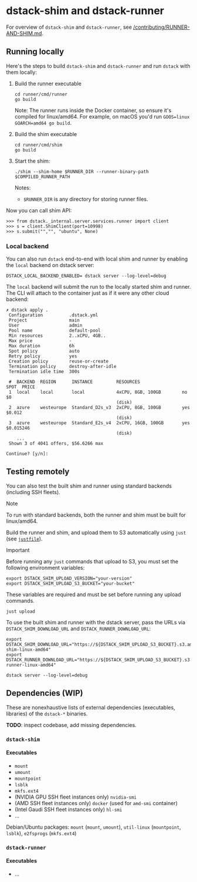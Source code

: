 # dstack-shim and dstack-runner

For overview of `dstack-shim` and `dstack-runner`, see [/contributing/RUNNER-AND-SHIM.md](../contributing/RUNNER-AND-SHIM.md).

## Running locally

Here's the steps to build `dstack-shim` and `dstack-runner` and run `dstack` with them locally:

1. Build the runner executable

    ```shell
    cd runner/cmd/runner
    go build
    ```

    Note: The runner runs inside the Docker container, so ensure it's compiled for linux/amd64. For example, on macOS you'd run `GOOS=linux GOARCH=amd64 go build`.

2. Build the shim executable

    ```shell
    cd runner/cmd/shim
    go build
    ```

3. Start the shim:

    ```shell
    ./shim --shim-home $RUNNER_DIR --runner-binary-path $COMPILED_RUNNER_PATH
    ```

    Notes:

    * `$RUNNER_DIR` is any directory for storing runner files.

Now you can call shim API:

```shell
>>> from dstack._internal.server.services.runner import client
>>> s = client.ShimClient(port=10998)
>>> s.submit("","", "ubuntu", None)
```

### Local backend

You can also run `dstack` end-to-end with local shim and runner by enabling the `local` backend on dstack server:

```shell
DSTACK_LOCAL_BACKEND_ENABLED= dstack server --log-level=debug
```

The `local` backend will submit the run to the locally started shim and runner. The CLI will attach to the container just as if it were any other cloud backend:

```shell
✗ dstack apply .                   
 Configuration          .dstack.yml        
 Project                main               
 User                   admin              
 Pool name              default-pool       
 Min resources          2..xCPU, 4GB..     
 Max price              -                  
 Max duration           6h                 
 Spot policy            auto               
 Retry policy           yes                
 Creation policy        reuse-or-create    
 Termination policy     destroy-after-idle 
 Termination idle time  300s               

 #  BACKEND  REGION      INSTANCE         RESOURCES                SPOT  PRICE       
 1  local    local       local            4xCPU, 8GB, 100GB        no    $0          
                                          (disk)                                     
 2  azure    westeurope  Standard_D2s_v3  2xCPU, 8GB, 100GB        yes   $0.012      
                                          (disk)                                     
 3  azure    westeurope  Standard_E2s_v4  2xCPU, 16GB, 100GB       yes   $0.015246   
                                          (disk)                                     
    ...                                                                              
 Shown 3 of 4041 offers, $56.6266 max

Continue? [y/n]:
```

## Testing remotely

You can also test the built shim and runner using standard backends (including SSH fleets).

> [!NOTE]
> To run with standard backends, both the runner and shim must be built for linux/amd64.

Build the runner and shim, and upload them to S3 automatically using `just` (see [`justfile`](justfile)).

> [!IMPORTANT]
> Before running any `just` commands that upload to S3, you must set the following environment variables:
>
> ```shell
> export DSTACK_SHIM_UPLOAD_VERSION="your-version"
> export DSTACK_SHIM_UPLOAD_S3_BUCKET="your-bucket"
> ```
>
> These variables are required and must be set before running any upload commands.

```shell
just upload
```

To use the built shim and runner with the dstack server, pass the URLs via `DSTACK_SHIM_DOWNLOAD_URL` and `DSTACK_RUNNER_DOWNLOAD_URL`:

```shell
export DSTACK_SHIM_DOWNLOAD_URL="https://${DSTACK_SHIM_UPLOAD_S3_BUCKET}.s3.amazonaws.com/${DSTACK_SHIM_UPLOAD_VERSION}/binaries/dstack-shim-linux-amd64"
export DSTACK_RUNNER_DOWNLOAD_URL="https://${DSTACK_SHIM_UPLOAD_S3_BUCKET}.s3.amazonaws.com/${DSTACK_SHIM_UPLOAD_VERSION}/binaries/dstack-runner-linux-amd64"

dstack server --log-level=debug
```

## Dependencies (WIP)

These are nonexhaustive lists of external dependencies (executables, libraries) of the `dstack-*` binaries.

**TODO**: inspect codebase, add missing dependencies.

### `dstack-shim`

#### Executables

* `mount`
* `umount`
* `mountpoint`
* `lsblk`
* `mkfs.ext4`
* (NVIDIA GPU SSH fleet instances only) `nvidia-smi`
* (AMD SSH fleet instances only) `docker` (used for `amd-smi` container)
* (Intel Gaudi SSH fleet instances only) `hl-smi`
* ...

Debian/Ubuntu packages: `mount` (`mount`, `umount`), `util-linux` (`mountpoint`, `lsblk`), `e2fsprogs` (`mkfs.ext4`)

### `dstack-runner`

#### Executables

* ...
